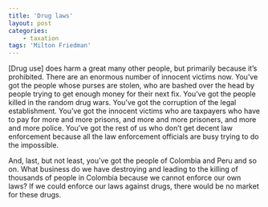 ```yaml
---
title: 'Drug laws'
layout: post
categories:
    - taxation
tags: 'Milton Friedman'
---
```


\[Drug use\] does harm a great many other people, but primarily because it’s prohibited. There are an enormous number of innocent victims now. You’ve got the people whose purses are stolen, who are bashed over the head by people trying to get enough money for their next fix. You’ve got the people killed in the random drug wars. You’ve got the corruption of the legal establishment. You’ve got the innocent victims who are taxpayers who have to pay for more and more prisons, and more and more prisoners, and more and more police. You’ve got the rest of us who don’t get decent law enforcement because all the law enforcement officials are busy trying to do the impossible.  
  
And, last, but not least, you’ve got the people of Colombia and Peru and so on. What business do we have destroying and leading to the killing of thousands of people in Colombia because we cannot enforce our own laws? If we could enforce our laws against drugs, there would be no market for these drugs.